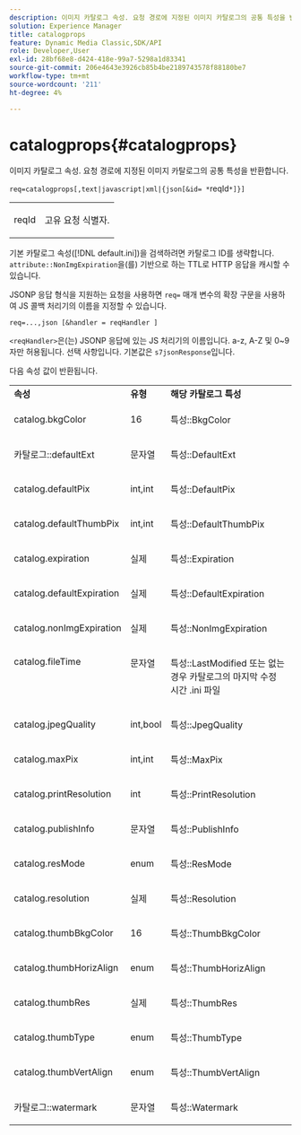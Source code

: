 ```yaml
---
description: 이미지 카탈로그 속성. 요청 경로에 지정된 이미지 카탈로그의 공통 특성을 반환합니다.
solution: Experience Manager
title: catalogprops
feature: Dynamic Media Classic,SDK/API
role: Developer,User
exl-id: 28bf68e8-d424-418e-99a7-5298a1d83341
source-git-commit: 206e4643e3926cb85b4be2189743578f88180be7
workflow-type: tm+mt
source-wordcount: '211'
ht-degree: 4%

---
```


# catalogprops{#catalogprops}

이미지 카탈로그 속성. 요청 경로에 지정된 이미지 카탈로그의 공통 특성을 반환합니다.

`req=catalogprops[,text|javascript|xml|{json[&id= *`reqId`*]}]`

<table id="simpletable_D1D9183C08834005B482B103CEF2EDA9"> 
 <tr class="strow"> 
  <td class="stentry"> <p><span class="codeph"><span class="varname"> reqId</span></span> </p> </td> 
  <td class="stentry"> <p>고유 요청 식별자. </p></td> 
 </tr> 
</table>

기본 카탈로그 속성([!DNL default.ini])을 검색하려면 카탈로그 ID를 생략합니다. `attribute::NonImgExpiration`을(를) 기반으로 하는 TTL로 HTTP 응답을 캐시할 수 있습니다.

JSONP 응답 형식을 지원하는 요청을 사용하면 `req=` 매개 변수의 확장 구문을 사용하여 JS 콜백 처리기의 이름을 지정할 수 있습니다.

`req=...,json [&handler = reqHandler ]`

`<reqHandler>`은(는) JSONP 응답에 있는 JS 처리기의 이름입니다. a-z, A-Z 및 0~9자만 허용됩니다. 선택 사항입니다. 기본값은 `s7jsonResponse`입니다.

다음 속성 값이 반환됩니다.

<table id="table_DEC26CBF274945298BA81B5E2E2F331D"> 
 <tbody> 
  <tr> 
   <td> <b> 속성</b> </td> 
   <td> <b> 유형</b> </td> 
   <td> <b> 해당 카탈로그 특성</b> </td> 
  </tr> 
  <tr> 
   <td> <p> <span class="codeph"> catalog.bkgColor</span> </p> </td> 
   <td> <p> 16 </p> </td> 
   <td> <p> <span class="codeph"> 특성::BkgColor</span> </p> </td> 
  </tr> 
  <tr> 
   <td> <p> <span class="codeph"> 카탈로그::defaultExt</span> </p> </td> 
   <td> <p> 문자열 </p> </td> 
   <td> <p> <span class="codeph"> 특성::DefaultExt</span> </p> </td> 
  </tr> 
  <tr> 
   <td> <p> <span class="codeph"> catalog.defaultPix</span> </p> </td> 
   <td> <p> int,int </p> </td> 
   <td> <p> <span class="codeph"> 특성::DefaultPix</span> </p> </td> 
  </tr> 
  <tr> 
   <td> <p> <span class="codeph"> catalog.defaultThumbPix</span> </p> </td> 
   <td> <p> int,int </p> </td> 
   <td> <p> <span class="codeph"> 특성::DefaultThumbPix</span> </p> </td> 
  </tr> 
  <tr> 
   <td> <p> <span class="codeph"> catalog.expiration</span> </p> </td> 
   <td> <p> 실제 </p> </td> 
   <td> <p> <span class="codeph"> 특성::Expiration</span> </p> </td> 
  </tr> 
  <tr> 
   <td> <p> <span class="codeph"> catalog.defaultExpiration</span> </p> </td> 
   <td> <p> 실제 </p> </td> 
   <td> <p> <span class="codeph"> 특성::DefaultExpiration</span> </p> </td> 
  </tr> 
  <tr> 
   <td> <p> <span class="codeph"> catalog.nonImgExpiration</span> </p> </td> 
   <td> <p> 실제 </p> </td> 
   <td> <p> <span class="codeph"> 특성::NonImgExpiration</span> </p> </td> 
  </tr> 
  <tr valign="top"> 
   <td> <p> <span class="codeph"> catalog.fileTime</span> </p> </td> 
   <td> <p> 문자열 </p> </td> 
   <td> <p> <span class="codeph"> 특성::LastModified</span> 또는 없는 경우 <span class="varname"> 카탈로그의 마지막 수정 시간</span><span class="filepath"> .ini</span> 파일 </p> </td> 
  </tr> 
  <tr> 
   <td> <p> <span class="codeph"> catalog.jpegQuality</span> </p> </td> 
   <td> <p> int,bool </p> </td> 
   <td> <p> <span class="codeph"> 특성::JpegQuality</span> </p> </td> 
  </tr> 
  <tr> 
   <td> <p> <span class="codeph"> catalog.maxPix</span> </p> </td> 
   <td> <p> int,int </p> </td> 
   <td> <p> <span class="codeph"> 특성::MaxPix</span> </p> </td> 
  </tr> 
  <tr> 
   <td> <p> <span class="codeph"> catalog.printResolution</span> </p> </td> 
   <td> <p> int </p> </td> 
   <td> <p> <span class="codeph"> 특성::PrintResolution</span> </p> </td> 
  </tr> 
  <tr> 
   <td> <p> <span class="codeph"> catalog.publishInfo</span> </p> </td> 
   <td> <p> 문자열 </p> </td> 
   <td> <p> <span class="codeph"> 특성::PublishInfo</span> </p> </td> 
  </tr> 
  <tr> 
   <td> <p> <span class="codeph"> catalog.resMode</span> </p> </td> 
   <td> <p> enum </p> </td> 
   <td> <p> <span class="codeph"> 특성::ResMode</span> </p> </td> 
  </tr> 
  <tr> 
   <td> <p> <span class="codeph"> catalog.resolution</span> </p> </td> 
   <td> <p> 실제 </p> </td> 
   <td> <p> <span class="codeph"> 특성::Resolution</span> </p> </td> 
  </tr> 
  <tr> 
   <td> <p> <span class="codeph"> catalog.thumbBkgColor</span> </p> </td> 
   <td> <p> 16 </p> </td> 
   <td> <p> <span class="codeph"> 특성::ThumbBkgColor</span> </p> </td> 
  </tr> 
  <tr> 
   <td> <p> <span class="codeph"> catalog.thumbHorizAlign</span> </p> </td> 
   <td> <p> enum </p> </td> 
   <td> <p> <span class="codeph"> 특성::ThumbHorizAlign</span> </p> </td> 
  </tr> 
  <tr> 
   <td> <p> <span class="codeph"> catalog.thumbRes</span> </p> </td> 
   <td> <p> 실제 </p> </td> 
   <td> <p> <span class="codeph"> 특성::ThumbRes</span> </p> </td> 
  </tr> 
  <tr> 
   <td> <p> <span class="codeph"> catalog.thumbType</span> </p> </td> 
   <td> <p> enum </p> </td> 
   <td> <p> <span class="codeph"> 특성::ThumbType</span> </p> </td> 
  </tr> 
  <tr> 
   <td> <p> <span class="codeph"> catalog.thumbVertAlign</span> </p> </td> 
   <td> <p> enum </p> </td> 
   <td> <p> <span class="codeph"> 특성::ThumbVertAlign</span> </p> </td> 
  </tr> 
  <tr> 
   <td> <p> <span class="codeph"> 카탈로그::watermark</span> </p> </td> 
   <td> <p> 문자열 </p> </td> 
   <td> <p> <span class="codeph"> 특성::Watermark</span> </p> </td> 
  </tr> 
 </tbody> 
</table>
